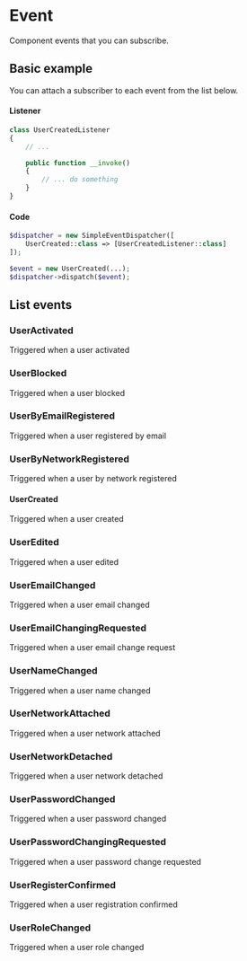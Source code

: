 # Event

Component events that you can subscribe.

## Basic example
You can attach a subscriber to each event from the list below.

#### Listener
```php
class UserCreatedListener
{
    // ...

    public function __invoke()
    {
        // ... do something
    }
}
```
#### Code
```php
$dispatcher = new SimpleEventDispatcher([
    UserCreated::class => [UserCreatedListener::class]
]);

$event = new UserCreated(...);
$dispatcher->dispatch($event);
```


## List events

### UserActivated
Triggered when a user activated

### UserBlocked
Triggered when a user blocked

### UserByEmailRegistered
Triggered when a user registered by email

### UserByNetworkRegistered
Triggered when a user by network registered

#### UserCreated
Triggered when a user created

### UserEdited
Triggered when a user edited

### UserEmailChanged
Triggered when a user email changed

### UserEmailChangingRequested
Triggered when a user email change request

### UserNameChanged
Triggered when a user name changed

### UserNetworkAttached
Triggered when a user network attached

### UserNetworkDetached
Triggered when a user network detached

### UserPasswordChanged
Triggered when a user password changed

### UserPasswordChangingRequested
Triggered when a user password change requested

### UserRegisterConfirmed
Triggered when a user registration confirmed

### UserRoleChanged
Triggered when a user role changed